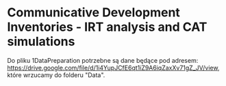 # Communicative Development Inventories - IRT analysis and CAT simulations
Do pliku 1DataPreparation potrzebne są dane będące pod adresem: https://drive.google.com/file/d/1i4YupJCfE6qt1iZ9A6iqZaxXv71gZ_JV/view,
które wrzucamy do folderu "Data".